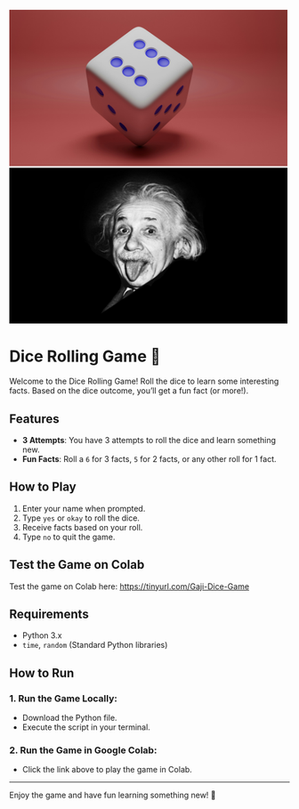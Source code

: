 <p float="left">
  <img src="dice.jpg" width="500" />
  <img src="einstein.jpg" width="500" height = 280 />
</p>

# Dice Rolling Game 🎲

Welcome to the Dice Rolling Game! Roll the dice to learn some interesting facts. Based on the dice outcome, you’ll get a fun fact (or more!).

## Features

- **3 Attempts**: You have 3 attempts to roll the dice and learn something new.
- **Fun Facts**: Roll a `6` for 3 facts, `5` for 2 facts, or any other roll for 1 fact.
  
## How to Play

1. Enter your name when prompted.
2. Type `yes` or `okay` to roll the dice.
3. Receive facts based on your roll.
4. Type `no` to quit the game.

## Test the Game on Colab

Test the game on Colab here: https://tinyurl.com/Gaji-Dice-Game

## Requirements

- Python 3.x
- `time`, `random` (Standard Python libraries)
  
## How to Run

### 1. Run the Game Locally:

- Download the Python file.
- Execute the script in your terminal.

### 2. Run the Game in Google Colab:

- Click the link above to play the game in Colab.

---

Enjoy the game and have fun learning something new! 🎉
